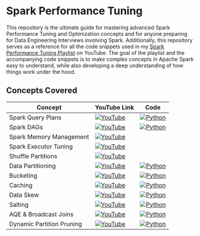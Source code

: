 # Spark Performance Tuning

This repository is the ultimate guide for mastering advanced Spark Performance Tuning and Optimization concepts and for anyone preparing for Data Engineering Interviews involving Spark. Additionally, this repository serves as a reference for all the code snippets used in my [Spark Performance Tuning Playlist](https://www.youtube.com/playlist?list=PLWAuYt0wgRcLCtWzUxNg4BjnYlCZNEVth) on YouTube. The goal of the playlist and the accompanying code snippets is to make complex concepts in Apache Spark easy to understand, while also developing a deep understanding of how things work under the hood.


## Concepts Covered

| Concept             | YouTube Link                                            | Code                                                     |
|---------------------|---------------------------------------------------------|----------------------------------------------------------|
| Spark Query Plans           | [![YouTube](https://img.shields.io/badge/YouTube-red?style=flat-square&logo=youtube)](https://youtu.be/KnUXztKueMU) | [![Python](https://img.shields.io/badge/Code-Python-blue?style=flat-square&logo=python&logoColor=white)](/spark/2_reading_query_plans.ipynb) |
| Spark DAGs           | [![YouTube](https://img.shields.io/badge/YouTube-red?style=flat-square&logo=youtube)](https://youtu.be/O_45zAz1OGk) | [![Python](https://img.shields.io/badge/Code-Python-blue?style=flat-square&logo=python&logoColor=white)](/spark/3_reading_query_DAGs.ipynb) |
| Spark Memory Management           | [![YouTube](https://img.shields.io/badge/YouTube-red?style=flat-square&logo=youtube)](https://youtu.be/sXL1qgrPysg) |  |
| Spark Executor Tuning  | [![YouTube](https://img.shields.io/badge/YouTube-red?style=flat-square&logo=youtube)](https://youtu.be/mA96gUESVZc) |  |
| Shuffle Partitions      | [![YouTube](https://img.shields.io/badge/YouTube-red?style=flat-square&logo=youtube)](https://youtu.be/q1LtBU_ca20) |  |
| Data Partitioning        | [![YouTube](https://img.shields.io/badge/YouTube-red?style=flat-square&logo=youtube)](https://youtu.be/fZndmQasykk) | [![Python](https://img.shields.io/badge/Code-Python-blue?style=flat-square&logo=python&logoColor=white)](/spark/5_0_partitioning.ipynb) |
| Bucketing       | [![YouTube](https://img.shields.io/badge/YouTube-red?style=flat-square&logo=youtube)](https://youtu.be/1kWl6d1yeKA) | [![Python](https://img.shields.io/badge/Code-Python-blue?style=flat-square&logo=python&logoColor=white)](/spark/6_0_bucketing.ipynb) |
| Caching           | [![YouTube](https://img.shields.io/badge/YouTube-red?style=flat-square&logo=youtube)](https://youtu.be/FujwRYkBwM4) | [![Python](https://img.shields.io/badge/Code-Python-blue?style=flat-square&logo=python&logoColor=white)](/spark/4_caching.ipynb) |
| Data Skew                 | [![YouTube](https://img.shields.io/badge/YouTube-red?style=flat-square&logo=youtube)](https://youtu.be/9Ss-_y7njKE) | [![Python](https://img.shields.io/badge/Code-Python-blue?style=flat-square&logo=python&logoColor=white)](/spark/1_data_skew/) |
| Salting                 | [![YouTube](https://img.shields.io/badge/YouTube-red?style=flat-square&logo=youtube)](https://youtu.be/rZGsc5y8AQk) | [![Python](https://img.shields.io/badge/Code-Python-blue?style=flat-square&logo=python&logoColor=white)](/spark/1_data_skew/4_salting.ipynb) |
| AQE & Broadcast Joins                 | [![YouTube](https://img.shields.io/badge/YouTube-red?style=flat-square&logo=youtube)](https://youtu.be/bRjVa7MgsBM) | [![Python](https://img.shields.io/badge/Code-Python-blue?style=flat-square&logo=python&logoColor=white)](/spark/1_data_skew/3_solving_data_skew_aqe_broadcast.ipynb) |
| Dynamic Partition Pruning                 | [![YouTube](https://img.shields.io/badge/YouTube-red?style=flat-square&logo=youtube)](https://youtu.be/s8Z8Gex7VFw) | [![Python](https://img.shields.io/badge/Code-Python-blue?style=flat-square&logo=python&logoColor=white)](/spark/5_1_dynamic_partition_pruning.ipynb) |


